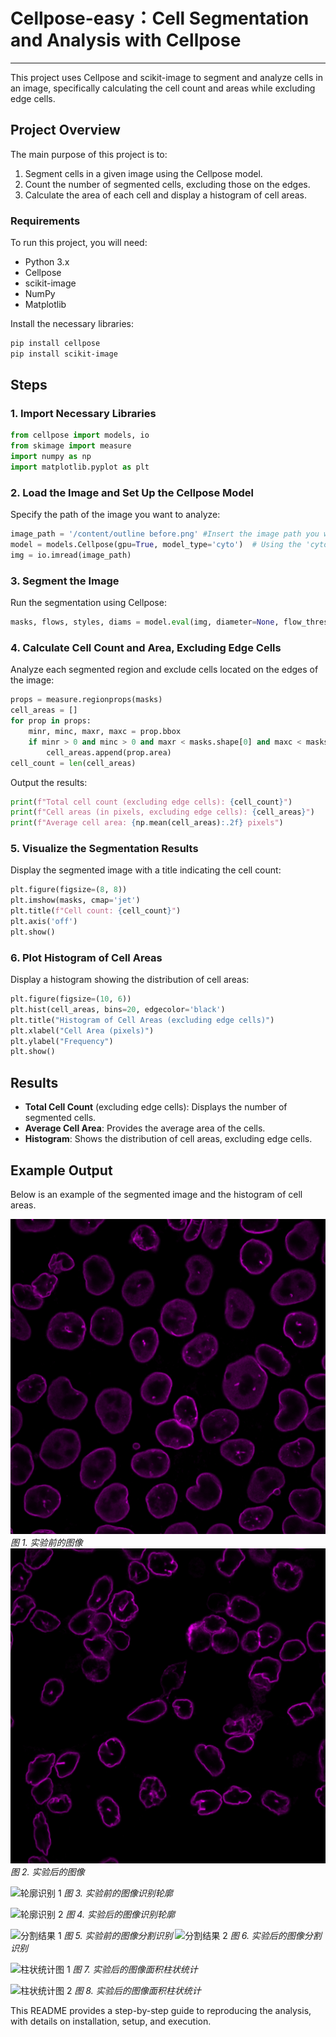 # Cellpose-easy：Cell Segmentation and Analysis with Cellpose


---

This project uses Cellpose and scikit-image to segment and analyze cells in an image, specifically calculating the cell count and areas while excluding edge cells.

## Project Overview

The main purpose of this project is to:
1. Segment cells in a given image using the Cellpose model.
2. Count the number of segmented cells, excluding those on the edges.
3. Calculate the area of each cell and display a histogram of cell areas.

### Requirements

To run this project, you will need:
- Python 3.x
- Cellpose
- scikit-image
- NumPy
- Matplotlib

Install the necessary libraries:

```bash
pip install cellpose
pip install scikit-image
```

## Steps

### 1. Import Necessary Libraries

```python
from cellpose import models, io
from skimage import measure
import numpy as np
import matplotlib.pyplot as plt
```

### 2. Load the Image and Set Up the Cellpose Model

Specify the path of the image you want to analyze:

```python
image_path = '/content/outline before.png' #Insert the image path you want
model = models.Cellpose(gpu=True, model_type='cyto')  # Using the 'cyto' model
img = io.imread(image_path)
```

### 3. Segment the Image

Run the segmentation using Cellpose:

```python
masks, flows, styles, diams = model.eval(img, diameter=None, flow_threshold=0.4, cellprob_threshold=0.0)
```

### 4. Calculate Cell Count and Area, Excluding Edge Cells

Analyze each segmented region and exclude cells located on the edges of the image:

```python
props = measure.regionprops(masks)
cell_areas = []
for prop in props:
    minr, minc, maxr, maxc = prop.bbox
    if minr > 0 and minc > 0 and maxr < masks.shape[0] and maxc < masks.shape[1]:
        cell_areas.append(prop.area)
cell_count = len(cell_areas)
```

Output the results:

```python
print(f"Total cell count (excluding edge cells): {cell_count}")
print(f"Cell areas (in pixels, excluding edge cells): {cell_areas}")
print(f"Average cell area: {np.mean(cell_areas):.2f} pixels")
```

### 5. Visualize the Segmentation Results

Display the segmented image with a title indicating the cell count:

```python
plt.figure(figsize=(8, 8))
plt.imshow(masks, cmap='jet')
plt.title(f"Cell count: {cell_count}")
plt.axis('off')
plt.show()
```

### 6. Plot Histogram of Cell Areas

Display a histogram showing the distribution of cell areas:

```python
plt.figure(figsize=(10, 6))
plt.hist(cell_areas, bins=20, edgecolor='black')
plt.title("Histogram of Cell Areas (excluding edge cells)")
plt.xlabel("Cell Area (pixels)")
plt.ylabel("Frequency")
plt.show()
```

## Results

- **Total Cell Count** (excluding edge cells): Displays the number of segmented cells.
- **Average Cell Area**: Provides the average area of the cells.
- **Histogram**: Shows the distribution of cell areas, excluding edge cells.

## Example Output

Below is an example of the segmented image and the histogram of cell areas.

![实验前图像](image/before.jpg)
*图 1. 实验前的图像*
![实验后图像](image/after.jpg)
*图 2. 实验后的图像*

![轮廓识别 1](images/outline_before.png)
*图 3. 实验前的图像识别轮廓*

![轮廓识别 2](images/outline_after.png)
*图 4. 实验后的图像识别轮廓*


![分割结果 1](images/scp-1.png)
*图 5. 实验前的图像分割识别*
![分割结果 2](images/scp-2.png)
*图 6. 实验后的图像分割识别*


![柱状统计图 1](images/his-1.png)
*图 7. 实验后的图像面积柱状统计*

![柱状统计图 2](images/his-2.png)
*图 8. 实验后的图像面积柱状统计*


This README provides a step-by-step guide to reproducing the analysis, with details on installation, setup, and execution.
